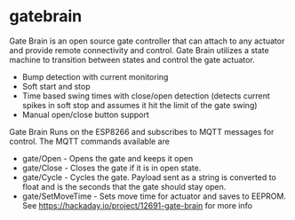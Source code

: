 # gatebrain
Gate Brain is an open source gate controller that can attach to any actuator and provide remote connectivity and control.
Gate Brain utilizes a state machine to transition between states and control the gate actuator.
* Bump detection with current monitoring
* Soft start and stop
* Time based swing times with close/open detection (detects current spikes in soft stop and assumes it hit the limit of the gate swing)
* Manual open/close button support

Gate Brain Runs on the ESP8266 and subscribes to MQTT messages for control.
The MQTT commands available are
* gate/Open - Opens the gate and keeps it open
* gate/Close - Closes the gate if it is in open state.
* gate/Cycle - Cycles the gate. Payload sent as a string is converted to float and is the seconds that the gate should stay open.
* gate/SetMoveTime - Sets move time for actuator and saves to EEPROM.
See https://hackaday.io/project/12691-gate-brain for more info
